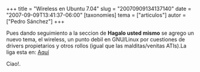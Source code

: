 +++
title = "Wireless en Ubuntu 7.04"
slug = "20070909134137140"
date = "2007-09-09T13:41:37-06:00"
[taxonomies]
tema = ["articulos"]
autor = ["Pedro Sánchez"]
+++

Pues dando seguimiento a la seccion de **Hagalo usted mismo** se agrego
un nuevo tema, el wireless, un punto debil en GNU/Linux por cuestiones
de drivers propietarios y otros rollos (igual que las malditas/venitas
ATIs).La liga esta en:
[Aquí](http://wiki.glib.org.mx/index.php/H%C3%A1galo_usted_mismo#Wireles_en_Ubuntu_7.04)

Ciao!.

